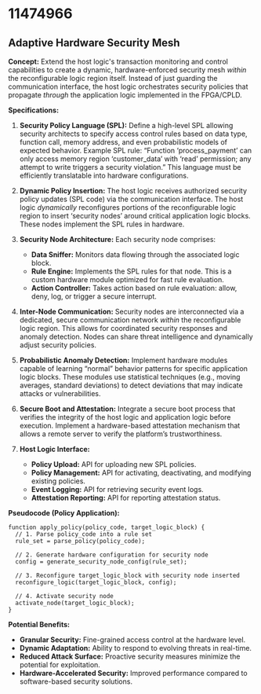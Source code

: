 # 11474966

## Adaptive Hardware Security Mesh

**Concept:** Extend the host logic's transaction monitoring and control capabilities to create a dynamic, hardware-enforced security mesh *within* the reconfigurable logic region itself. Instead of just guarding the communication interface, the host logic orchestrates security policies that propagate *through* the application logic implemented in the FPGA/CPLD.

**Specifications:**

1.  **Security Policy Language (SPL):** Define a high-level SPL allowing security architects to specify access control rules based on data type, function call, memory address, and even probabilistic models of expected behavior.  Example SPL rule: “Function ‘process_payment’ can only access memory region ‘customer_data’ with ‘read’ permission; any attempt to write triggers a security violation.”  This language must be efficiently translatable into hardware configurations.

2.  **Dynamic Policy Insertion:** The host logic receives authorized security policy updates (SPL code) via the communication interface. The host logic *dynamically* reconfigures portions of the reconfigurable logic region to insert ‘security nodes’ around critical application logic blocks. These nodes implement the SPL rules in hardware.

3.  **Security Node Architecture:** Each security node comprises:
    *   **Data Sniffer:** Monitors data flowing through the associated logic block.
    *   **Rule Engine:** Implements the SPL rules for that node. This is a custom hardware module optimized for fast rule evaluation.
    *   **Action Controller:**  Takes action based on rule evaluation: allow, deny, log, or trigger a secure interrupt.

4.  **Inter-Node Communication:** Security nodes are interconnected via a dedicated, secure communication network *within* the reconfigurable logic region. This allows for coordinated security responses and anomaly detection.  Nodes can share threat intelligence and dynamically adjust security policies.

5.  **Probabilistic Anomaly Detection:** Implement hardware modules capable of learning “normal” behavior patterns for specific application logic blocks.  These modules use statistical techniques (e.g., moving averages, standard deviations) to detect deviations that may indicate attacks or vulnerabilities.

6.  **Secure Boot and Attestation:** Integrate a secure boot process that verifies the integrity of the host logic and application logic before execution. Implement a hardware-based attestation mechanism that allows a remote server to verify the platform’s trustworthiness.

7.  **Host Logic Interface:**
    *   **Policy Upload:** API for uploading new SPL policies.
    *   **Policy Management:** API for activating, deactivating, and modifying existing policies.
    *   **Event Logging:**  API for retrieving security event logs.
    *   **Attestation Reporting:** API for reporting attestation status.

**Pseudocode (Policy Application):**

```
function apply_policy(policy_code, target_logic_block) {
  // 1. Parse policy_code into a rule set
  rule_set = parse_policy(policy_code);

  // 2. Generate hardware configuration for security node
  config = generate_security_node_config(rule_set);

  // 3. Reconfigure target_logic_block with security node inserted
  reconfigure_logic(target_logic_block, config);

  // 4. Activate security node
  activate_node(target_logic_block);
}
```

**Potential Benefits:**

*   **Granular Security:** Fine-grained access control at the hardware level.
*   **Dynamic Adaptation:** Ability to respond to evolving threats in real-time.
*   **Reduced Attack Surface:**  Proactive security measures minimize the potential for exploitation.
*   **Hardware-Accelerated Security:** Improved performance compared to software-based security solutions.